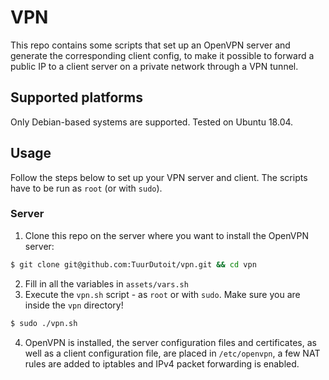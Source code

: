 VPN
===
This repo contains some scripts that set up an OpenVPN server and generate the corresponding client config, to make it possible to forward a public IP to a client server on a private network through a VPN tunnel.

## Supported platforms
Only Debian-based systems are supported. Tested on Ubuntu 18.04.

## Usage
Follow the steps below to set up your VPN server and client. The scripts have to be run as `root` (or with `sudo`).

### Server
1. Clone this repo on the server where you want to install the OpenVPN server:

```bash
$ git clone git@github.com:TuurDutoit/vpn.git && cd vpn
```

2. Fill in all the variables in `assets/vars.sh`
3. Execute the `vpn.sh` script - as `root` or with `sudo`. Make sure you are inside the `vpn` directory!

```bash
$ sudo ./vpn.sh
```

4. OpenVPN is installed, the server configuration files and certificates, as well as a client configuration file, are placed in `/etc/openvpn`, a few NAT rules are added to iptables and IPv4 packet forwarding is enabled.